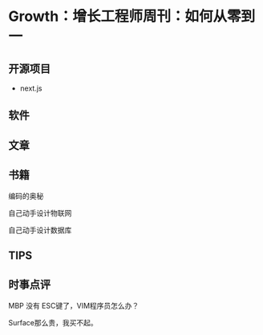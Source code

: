 Growth：增长工程师周刊：如何从零到一
===


开源项目
---

 - next.js

软件
---


文章
---



书籍
---

编码的奥秘

自己动手设计物联网

自己动手设计数据库


TIPS
---


时事点评
---

MBP 没有 ESC键了，VIM程序员怎么办？

Surface那么贵，我买不起。